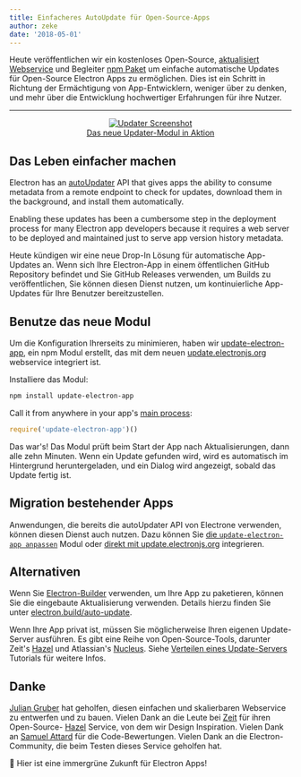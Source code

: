 ```yaml
---
title: Einfacheres AutoUpdate für Open-Source-Apps
author: zeke
date: '2018-05-01'
---
```


Heute veröffentlichen wir ein kostenloses Open-Source, [aktualisiert Webservice](https://github.com/electron/update.electronjs.org) und Begleiter [npm Paket](https://github.com/electron/update-electron-app) um einfache automatische Updates für Open-Source Electron Apps zu ermöglichen. Dies ist ein Schritt in Richtung der Ermächtigung von App-Entwicklern, weniger über zu denken, und mehr über die Entwicklung hochwertiger Erfahrungen für ihre Nutzer.

---

<figure>
  <a href="https://github.com/electron/update-electron-app" style="display: block; text-align: center;">
    <img class="screenshot" src="https://user-images.githubusercontent.com/2289/39480716-e9990910-4d1d-11e8-8901-9549c6ff6050.png" alt="Updater Screenshot">
    <figcaption>Das neue Updater-Modul in Aktion</figcaption>
  </a>
</figure>

## Das Leben einfacher machen

Electron has an [autoUpdater](https://electronjs.org/docs/tutorial/updates) API that gives apps the ability to consume metadata from a remote endpoint to check for updates, download them in the background, and install them automatically.

Enabling these updates has been a cumbersome step in the deployment process for many Electron app developers because it requires a web server to be deployed and maintained just to serve app version history metadata.

Heute kündigen wir eine neue Drop-In Lösung für automatische App-Updates an. Wenn sich Ihre Electron-App in einem öffentlichen GitHub Repository befindet und Sie GitHub Releases verwenden, um Builds zu veröffentlichen, Sie können diesen Dienst nutzen, um kontinuierliche App-Updates für Ihre Benutzer bereitzustellen.

## Benutze das neue Modul

Um die Konfiguration Ihrerseits zu minimieren, haben wir [update-electron-app](https://github.com/electron/update-electron-app), ein npm Modul erstellt, das mit dem neuen [update.electronjs.org](https://github.com/electron/update.electronjs.org) webservice integriert ist.

Installiere das Modul:

```sh
npm install update-electron-app
```

Call it from anywhere in your app's [main process](https://electronjs.org/docs/glossary#main-process):

```js
require('update-electron-app')()
```

Das war's! Das Modul prüft beim Start der App nach Aktualisierungen, dann alle zehn Minuten. Wenn ein Update gefunden wird, wird es automatisch im Hintergrund heruntergeladen, und ein Dialog wird angezeigt, sobald das Update fertig ist.

## Migration bestehender Apps

Anwendungen, die bereits die autoUpdater API von Electrone verwenden, können diesen Dienst auch nutzen. Dazu können Sie [die `update-electron-app anpassen`](https://github.com/electron/update-electron-app) Modul oder [direkt mit update.electronjs.org](https://github.com/electron/update.electronjs.org) integrieren.

## Alternativen

Wenn Sie [Electron-Builder](https://github.com/electron-userland/electron-builder) verwenden, um Ihre App zu paketieren, können Sie die eingebaute Aktualisierung verwenden. Details hierzu finden Sie unter [electron.build/auto-update](https://www.electron.build/auto-update).

Wenn Ihre App privat ist, müssen Sie möglicherweise Ihren eigenen Update-Server ausführen. Es gibt eine Reihe von Open-Source-Tools, darunter Zeit's [Hazel](https://github.com/zeit/hazel) und Atlassian's [Nucleus](https://github.com/atlassian/nucleus). Siehe [Verteilen eines Update-Servers](https://electronjs.org/docs/tutorial/updates#deploying-an-update-server) Tutorials für weitere Infos.

## Danke

[Julian Gruber](http://juliangruber.com/) hat geholfen, diesen einfachen und skalierbaren Webservice zu entwerfen und zu bauen. Vielen Dank an die Leute bei [Zeit](https://zeit.co) für ihren Open-Source- [Hazel](https://github.com/zeit/hazel) Service, von dem wir Design Inspiration. Vielen Dank an [Samuel Attard](https://www.samuelattard.com/) für die Code-Bewertungen. Vielen Dank an die Electron-Community, die beim Testen dieses Service geholfen hat.

🌲 Hier ist eine immergrüne Zukunft für Electron Apps!
